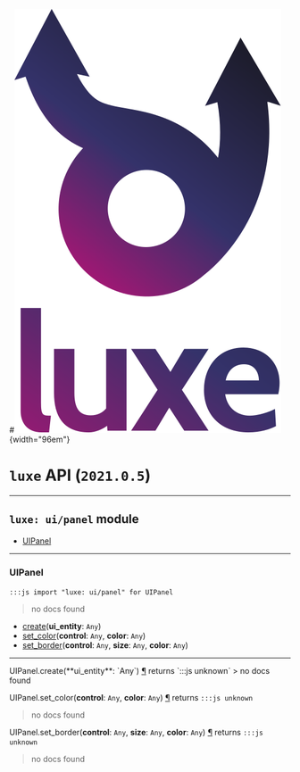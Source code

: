 #![](../../images/luxe-dark.svg){width="96em"}

# `luxe` API (`2021.0.5`)  


---

## `luxe: ui/panel` module

- [UIPanel](#uipanel)   

---

### UIPanel
`:::js import "luxe: ui/panel" for UIPanel`
> no docs found

- [create](#UIPanel.create)(**ui_entity**: `Any`)
- [set_color](#UIPanel.set_color+2)(**control**: `Any`, **color**: `Any`)
- [set_border](#UIPanel.set_border+3)(**control**: `Any`, **size**: `Any`, **color**: `Any`)

<hr/>
<endpoint module="luxe: ui/panel" class="UIPanel" signature="create(ui_entity : Any)"></endpoint>
<signature id="UIPanel.create">UIPanel.create(**ui_entity**: `Any`)
<a class="headerlink" href="#UIPanel.create" title="Permanent link">¶</a></signature>
<span class='api_ret'>returns</span> `:::js unknown`
> no docs found   

<endpoint module="luxe: ui/panel" class="UIPanel" signature="set_color(control : Any, color : Any)"></endpoint>
<signature id="UIPanel.set_color+2">UIPanel.set_color(**control**: `Any`, **color**: `Any`)
<a class="headerlink" href="#UIPanel.set_color+2" title="Permanent link">¶</a></signature>
<span class='api_ret'>returns</span> `:::js unknown`
> no docs found   

<endpoint module="luxe: ui/panel" class="UIPanel" signature="set_border(control : Any, size : Any, color : Any)"></endpoint>
<signature id="UIPanel.set_border+3">UIPanel.set_border(**control**: `Any`, **size**: `Any`, **color**: `Any`)
<a class="headerlink" href="#UIPanel.set_border+3" title="Permanent link">¶</a></signature>
<span class='api_ret'>returns</span> `:::js unknown`
> no docs found   

